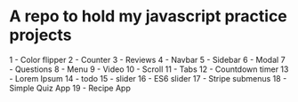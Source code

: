 # A repo to hold my javascript practice projects

1 - Color flipper
2 - Counter
3 - Reviews
4 - Navbar
5 - Sidebar
6 - Modal
7 - Questions
8 - Menu 
9 - Video
10 - Scroll
11 - Tabs
12 - Countdown timer
13 - Lorem Ipsum
14 - todo
15 - slider
16 - ES6 slider
17 - Stripe submenus
18 - Simple Quiz App
19 - Recipe App
